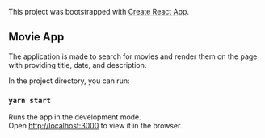 This project was bootstrapped with [Create React App](https://github.com/facebook/create-react-app).

## Movie App
The application is made to search for movies and render them on the page with providing title, date, and description.

In the project directory, you can run:

### `yarn start`

Runs the app in the development mode.<br />
Open [http://localhost:3000](http://localhost:3000) to view it in the browser.

